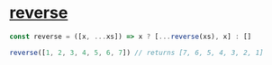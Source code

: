 # [reverse](./README.md)

```js
const reverse = ([x, ...xs]) => x ? [...reverse(xs), x] : []

reverse([1, 2, 3, 4, 5, 6, 7]) // returns [7, 6, 5, 4, 3, 2, 1]
```
